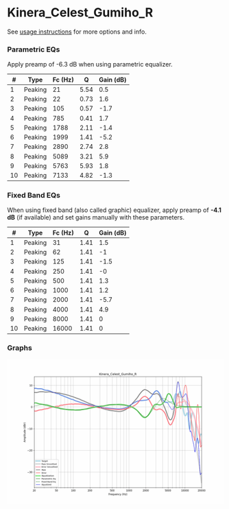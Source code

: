 # Kinera_Celest_Gumiho_R
See [usage instructions](https://github.com/jaakkopasanen/AutoEq#usage) for more options and info.

### Parametric EQs
Apply preamp of -6.3 dB when using parametric equalizer.

|   # | Type    |   Fc (Hz) |    Q |   Gain (dB) |
|-----|---------|-----------|------|-------------|
|   1 | Peaking |        21 | 5.54 |         0.5 |
|   2 | Peaking |        22 | 0.73 |         1.6 |
|   3 | Peaking |       105 | 0.57 |        -1.7 |
|   4 | Peaking |       785 | 0.41 |         1.7 |
|   5 | Peaking |      1788 | 2.11 |        -1.4 |
|   6 | Peaking |      1999 | 1.41 |        -5.2 |
|   7 | Peaking |      2890 | 2.74 |         2.8 |
|   8 | Peaking |      5089 | 3.21 |         5.9 |
|   9 | Peaking |      5763 | 5.93 |         1.8 |
|  10 | Peaking |      7133 | 4.82 |        -1.3 |

### Fixed Band EQs
When using fixed band (also called graphic) equalizer, apply preamp of **-4.1 dB** (if available) and set gains manually with these parameters.

|   # | Type    |   Fc (Hz) |    Q |   Gain (dB) |
|-----|---------|-----------|------|-------------|
|   1 | Peaking |        31 | 1.41 |         1.5 |
|   2 | Peaking |        62 | 1.41 |        -1   |
|   3 | Peaking |       125 | 1.41 |        -1.5 |
|   4 | Peaking |       250 | 1.41 |        -0   |
|   5 | Peaking |       500 | 1.41 |         1.3 |
|   6 | Peaking |      1000 | 1.41 |         1.2 |
|   7 | Peaking |      2000 | 1.41 |        -5.7 |
|   8 | Peaking |      4000 | 1.41 |         4.9 |
|   9 | Peaking |      8000 | 1.41 |         0   |
|  10 | Peaking |     16000 | 1.41 |         0   |

### Graphs
![](./Kinera_Celest_Gumiho_R.png)
